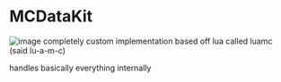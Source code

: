 # MCDataKit

![image](https://github.com/user-attachments/assets/c296ca64-035c-4ddf-8755-d3daa8badee3)
completely custom implementation based off lua called luamc (said lu-a-m-c)

handles basically everything internally
